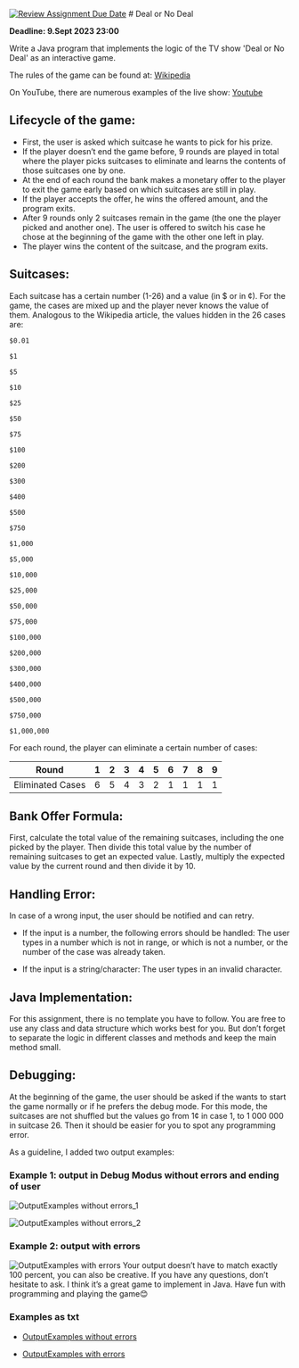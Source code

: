 [![Review Assignment Due Date](https://classroom.github.com/assets/deadline-readme-button-24ddc0f5d75046c5622901739e7c5dd533143b0c8e959d652212380cedb1ea36.svg)](https://classroom.github.com/a/0WwVKYrH)
﻿# Deal or No Deal

**Deadline: 9.Sept 2023 23:00**

Write a Java program that implements the logic of the TV show 'Deal or No Deal' as an interactive game.

The rules of the game can be found at: [Wikipedia](<https://en.wikipedia.org/wiki/Deal_or_No_Deal_(American_game_show)>)

On YouTube, there are numerous examples of the live show: [Youtube](https://www.youtube.com/watch?v=oSamPf4ckOo&t=253s&ab_channel=America%27sGameShows)

## Lifecycle of the game:

- First, the user is asked which suitcase he wants to pick for his prize.
- If the player doesn’t end the game before, 9 rounds are played in total where the player picks suitcases to eliminate and learns the contents of those suitcases one by one.
- At the end of each round the bank makes a monetary offer to the player to exit the game early based on which suitcases are still in play.
- If the player accepts the offer, he wins the offered amount, and the program exits.
- After 9 rounds only 2 suitcases remain in the game (the one the player picked and another one). The user is offered to switch his case he chose at the beginning of the game with the other one left in play.
- The player wins the content of the suitcase, and the program exits.

## Suitcases:

Each suitcase has a certain number (1-26) and a value (in $ or in ¢). For the game, the cases are mixed up and the player never knows the value of them. Analogous to the Wikipedia article, the values hidden in the 26 cases are:

```
$0.01

$1

$5

$10

$25

$50

$75

$100

$200

$300

$400

$500

$750

$1,000

$5,000

$10,000

$25,000

$50,000

$75,000

$100,000

$200,000

$300,000

$400,000

$500,000

$750,000

$1,000,000
```

For each round, the player can eliminate a certain number of cases:

| Round            | 1   | 2   | 3   | 4   | 5   | 6   | 7   | 8   | 9   |
| ---------------- | --- | --- | --- | --- | --- | --- | --- | --- | --- |
| Eliminated Cases | 6   | 5   | 4   | 3   | 2   | 1   | 1   | 1   | 1   |

## Bank Offer Formula:

First, calculate the total value of the remaining suitcases, including the one picked by the player. Then divide this total value by the number of remaining suitcases to get an expected value. Lastly, multiply the expected value by the current round and then divide it by 10.

## Handling Error:

In case of a wrong input, the user should be notified and can retry.

- If the input is a number, the following errors should be handled: The user types in a number which is not in range, or which is not a number, or the number of the case was already taken.

- If the input is a string/character: The user types in an invalid character.

## Java Implementation:

For this assignment, there is no template you have to follow. You are free to use any class and data structure which works best for you. But don’t forget to separate the logic in different classes and methods and keep the main method small.

## Debugging:

At the beginning of the game, the user should be asked if the wants to start the game normally or if he prefers the debug mode. For this mode, the suitcases are not shuffled but the values go from 1¢ in case 1, to 1 000 000 in suitcase 26. Then it should be easier for you to spot any programming error.

As a guideline, I added two output examples: 
### Example 1: output in Debug Modus without errors and ending of user
![OutputExamples without errors_1](https://github.com/Amadeus1791/DealOrNoDealTemplate/blob/main/Examples/output%20in%20Debug%20Modus%20without%20errors%20and%20ending%20of%20user/Image%202.png)

![OutputExamples without errors_2](https://github.com/Amadeus1791/DealOrNoDealTemplate/blob/main/Examples/output%20in%20Debug%20Modus%20without%20errors%20and%20ending%20of%20user/Image%203.png)

### Example 2: output with errors
![OutputExamples with errors](https://github.com/Amadeus1791/DealOrNoDealTemplate/blob/main/Examples/output%20with%20errors/Image%204.png)
Your output doesn’t have to match exactly 100 percent, you can also be creative. If you have any questions, don’t hesitate to ask. I think it’s a great game to implement in Java. Have fun with programming and playing the game😊

### Examples as txt
* [OutputExamples without errors](https://github.com/Amadeus1791/DealOrNoDealTemplate/blob/main/Examples/output%20in%20Debug%20Modus%20without%20errors%20and%20ending%20of%20user/output%20in%20Debug%20Modus%20without%20errors.txt) 

* [OutputExamples with errors](https://github.com/Amadeus1791/DealOrNoDealTemplate/blob/main/Examples/output%20with%20errors/output%20with%20errors.txt)
 
